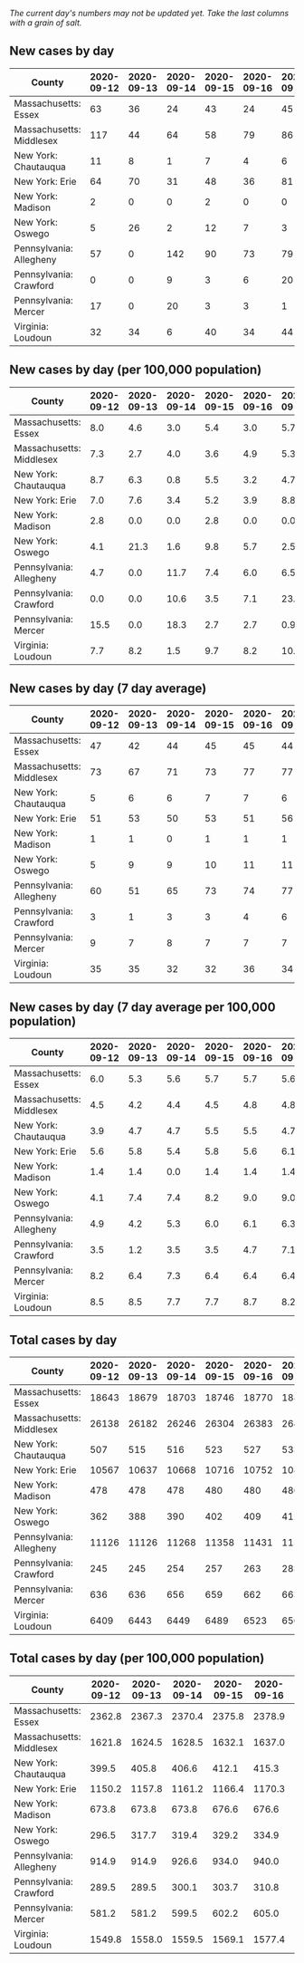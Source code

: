 _The current day's numbers may not be updated yet. Take the last columns with a grain of salt._
## New cases by day

| County | 2020-09-12 | 2020-09-13 | 2020-09-14 | 2020-09-15 | 2020-09-16 | 2020-09-17 | 2020-09-18 |
| --- | --- | --- | --- | --- | --- | --- | --- |
| Massachusetts: Essex | 63 | 36 | 24 | 43 | 24 | 45 | 57 |
| Massachusetts: Middlesex | 117 | 44 | 64 | 58 | 79 | 86 | 76 |
| New York: Chautauqua | 11 | 8 | 1 | 7 | 4 | 6 | 2 |
| New York: Erie | 64 | 70 | 31 | 48 | 36 | 81 | 40 |
| New York: Madison | 2 | 0 | 0 | 2 | 0 | 0 | 4 |
| New York: Oswego | 5 | 26 | 2 | 12 | 7 | 3 | 6 |
| Pennsylvania: Allegheny | 57 | 0 | 142 | 90 | 73 | 79 | 68 |
| Pennsylvania: Crawford | 0 | 0 | 9 | 3 | 6 | 20 | 4 |
| Pennsylvania: Mercer | 17 | 0 | 20 | 3 | 3 | 1 | 21 |
| Virginia: Loudoun | 32 | 34 | 6 | 40 | 34 | 44 | 48 |

## New cases by day (per 100,000 population)

| County | 2020-09-12 | 2020-09-13 | 2020-09-14 | 2020-09-15 | 2020-09-16 | 2020-09-17 | 2020-09-18 |
| --- | --- | --- | --- | --- | --- | --- | --- |
| Massachusetts: Essex | 8.0 | 4.6 | 3.0 | 5.4 | 3.0 | 5.7 | 7.2 |
| Massachusetts: Middlesex | 7.3 | 2.7 | 4.0 | 3.6 | 4.9 | 5.3 | 4.7 |
| New York: Chautauqua | 8.7 | 6.3 | 0.8 | 5.5 | 3.2 | 4.7 | 1.6 |
| New York: Erie | 7.0 | 7.6 | 3.4 | 5.2 | 3.9 | 8.8 | 4.4 |
| New York: Madison | 2.8 | 0.0 | 0.0 | 2.8 | 0.0 | 0.0 | 5.6 |
| New York: Oswego | 4.1 | 21.3 | 1.6 | 9.8 | 5.7 | 2.5 | 4.9 |
| Pennsylvania: Allegheny | 4.7 | 0.0 | 11.7 | 7.4 | 6.0 | 6.5 | 5.6 |
| Pennsylvania: Crawford | 0.0 | 0.0 | 10.6 | 3.5 | 7.1 | 23.6 | 4.7 |
| Pennsylvania: Mercer | 15.5 | 0.0 | 18.3 | 2.7 | 2.7 | 0.9 | 19.2 |
| Virginia: Loudoun | 7.7 | 8.2 | 1.5 | 9.7 | 8.2 | 10.6 | 11.6 |

## New cases by day (7 day average)

| County | 2020-09-12 | 2020-09-13 | 2020-09-14 | 2020-09-15 | 2020-09-16 | 2020-09-17 | 2020-09-18 |
| --- | --- | --- | --- | --- | --- | --- | --- |
| Massachusetts: Essex | 47 | 42 | 44 | 45 | 45 | 44 | 42 |
| Massachusetts: Middlesex | 73 | 67 | 71 | 73 | 77 | 77 | 75 |
| New York: Chautauqua | 5 | 6 | 6 | 7 | 7 | 6 | 6 |
| New York: Erie | 51 | 53 | 50 | 53 | 51 | 56 | 53 |
| New York: Madison | 1 | 1 | 0 | 1 | 1 | 1 | 1 |
| New York: Oswego | 5 | 9 | 9 | 10 | 11 | 11 | 9 |
| Pennsylvania: Allegheny | 60 | 51 | 65 | 73 | 74 | 77 | 73 |
| Pennsylvania: Crawford | 3 | 1 | 3 | 3 | 4 | 6 | 6 |
| Pennsylvania: Mercer | 9 | 7 | 8 | 7 | 7 | 7 | 9 |
| Virginia: Loudoun | 35 | 35 | 32 | 32 | 36 | 34 | 34 |

## New cases by day (7 day average per 100,000 population)

| County | 2020-09-12 | 2020-09-13 | 2020-09-14 | 2020-09-15 | 2020-09-16 | 2020-09-17 | 2020-09-18 |
| --- | --- | --- | --- | --- | --- | --- | --- |
| Massachusetts: Essex | 6.0 | 5.3 | 5.6 | 5.7 | 5.7 | 5.6 | 5.3 |
| Massachusetts: Middlesex | 4.5 | 4.2 | 4.4 | 4.5 | 4.8 | 4.8 | 4.7 |
| New York: Chautauqua | 3.9 | 4.7 | 4.7 | 5.5 | 5.5 | 4.7 | 4.7 |
| New York: Erie | 5.6 | 5.8 | 5.4 | 5.8 | 5.6 | 6.1 | 5.8 |
| New York: Madison | 1.4 | 1.4 | 0.0 | 1.4 | 1.4 | 1.4 | 1.4 |
| New York: Oswego | 4.1 | 7.4 | 7.4 | 8.2 | 9.0 | 9.0 | 7.4 |
| Pennsylvania: Allegheny | 4.9 | 4.2 | 5.3 | 6.0 | 6.1 | 6.3 | 6.0 |
| Pennsylvania: Crawford | 3.5 | 1.2 | 3.5 | 3.5 | 4.7 | 7.1 | 7.1 |
| Pennsylvania: Mercer | 8.2 | 6.4 | 7.3 | 6.4 | 6.4 | 6.4 | 8.2 |
| Virginia: Loudoun | 8.5 | 8.5 | 7.7 | 7.7 | 8.7 | 8.2 | 8.2 |

## Total cases by day

| County | 2020-09-12 | 2020-09-13 | 2020-09-14 | 2020-09-15 | 2020-09-16 | 2020-09-17 | 2020-09-18 |
| --- | --- | --- | --- | --- | --- | --- | --- |
| Massachusetts: Essex | 18643 | 18679 | 18703 | 18746 | 18770 | 18815 | 18872 |
| Massachusetts: Middlesex | 26138 | 26182 | 26246 | 26304 | 26383 | 26469 | 26545 |
| New York: Chautauqua | 507 | 515 | 516 | 523 | 527 | 533 | 535 |
| New York: Erie | 10567 | 10637 | 10668 | 10716 | 10752 | 10833 | 10873 |
| New York: Madison | 478 | 478 | 478 | 480 | 480 | 480 | 484 |
| New York: Oswego | 362 | 388 | 390 | 402 | 409 | 412 | 418 |
| Pennsylvania: Allegheny | 11126 | 11126 | 11268 | 11358 | 11431 | 11510 | 11578 |
| Pennsylvania: Crawford | 245 | 245 | 254 | 257 | 263 | 283 | 287 |
| Pennsylvania: Mercer | 636 | 636 | 656 | 659 | 662 | 663 | 684 |
| Virginia: Loudoun | 6409 | 6443 | 6449 | 6489 | 6523 | 6567 | 6615 |

## Total cases by day (per 100,000 population)

| County | 2020-09-12 | 2020-09-13 | 2020-09-14 | 2020-09-15 | 2020-09-16 | 2020-09-17 | 2020-09-18 |
| --- | --- | --- | --- | --- | --- | --- | --- |
| Massachusetts: Essex | 2362.8 | 2367.3 | 2370.4 | 2375.8 | 2378.9 | 2384.6 | 2391.8 |
| Massachusetts: Middlesex | 1621.8 | 1624.5 | 1628.5 | 1632.1 | 1637.0 | 1642.3 | 1647.0 |
| New York: Chautauqua | 399.5 | 405.8 | 406.6 | 412.1 | 415.3 | 420.0 | 421.6 |
| New York: Erie | 1150.2 | 1157.8 | 1161.2 | 1166.4 | 1170.3 | 1179.2 | 1183.5 |
| New York: Madison | 673.8 | 673.8 | 673.8 | 676.6 | 676.6 | 676.6 | 682.3 |
| New York: Oswego | 296.5 | 317.7 | 319.4 | 329.2 | 334.9 | 337.4 | 342.3 |
| Pennsylvania: Allegheny | 914.9 | 914.9 | 926.6 | 934.0 | 940.0 | 946.5 | 952.1 |
| Pennsylvania: Crawford | 289.5 | 289.5 | 300.1 | 303.7 | 310.8 | 334.4 | 339.1 |
| Pennsylvania: Mercer | 581.2 | 581.2 | 599.5 | 602.2 | 605.0 | 605.9 | 625.1 |
| Virginia: Loudoun | 1549.8 | 1558.0 | 1559.5 | 1569.1 | 1577.4 | 1588.0 | 1599.6 |

